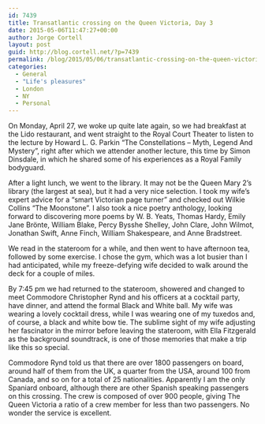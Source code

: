 ```yaml
---
id: 7439
title: Transatlantic crossing on the Queen Victoria, Day 3
date: 2015-05-06T11:47:27+00:00
author: Jorge Cortell
layout: post
guid: http://blog.cortell.net/?p=7439
permalink: /blog/2015/05/06/transatlantic-crossing-on-the-queen-victoria-day-3/
categories:
  - General
  - "Life's pleasures"
  - London
  - NY
  - Personal
---
```

On Monday, April 27, we woke up quite late again, so we had breakfast at the Lido restaurant, and went straight to the Royal Court Theater to listen to the lecture by Howard L. G. Parkin “The Constellations – Myth, Legend And Mystery”, right after which we attender another lecture, this time by Simon Dinsdale, in which he shared some of his experiences as a Royal Family bodyguard.

After a light lunch, we went to the library. It may not be the Queen Mary 2’s library (the largest at sea), but it had a very nice selection. I took my wife’s expert advice for a “smart Victorian page turner” and checked out Wilkie Collins “The Moonstone”. I also took a nice poetry anthology, looking forward to discovering more poems by W. B. Yeats, Thomas Hardy, Emily Jane Brönte, William Blake, Percy Bysshe Shelley, John Clare, John Wilmot, Jonathan Swift, Anne Finch, William Shakespeare, and Anne Bradstreet.

We read in the stateroom for a while, and then went to have afternoon tea, followed by some exercise. I chose the gym, which was a lot busier than I had anticipated, while my freeze-defying wife decided to walk around the deck for a couple of miles.

By 7:45 pm we had returned to the stateroom, showered and changed to meet Commodore Christopher Rynd and his officers at a cocktail party, have dinner, and attend the formal Black and White ball. My wife was wearing a lovely cocktail dress, while I was wearing one of my tuxedos and, of course, a black and white bow tie. The sublime sight of my wife adjusting her fascinator in the mirror before leaving the stateroom, with Ella Fitzgerald as the background soundtrack, is one of those memories that make a trip like this so special.

Commodore Rynd told us that there are over 1800 passengers on board, around half of them from the UK, a quarter from the USA, around 100 from Canada, and so on for a total of 25 nationalities. Apparently I am the only Spaniard onboard, although there are other Spanish speaking passengers on this crossing. The crew is composed of over 900 people, giving The Queen Victoria a ratio of a crew member for less than two passengers. No wonder the service is excellent.